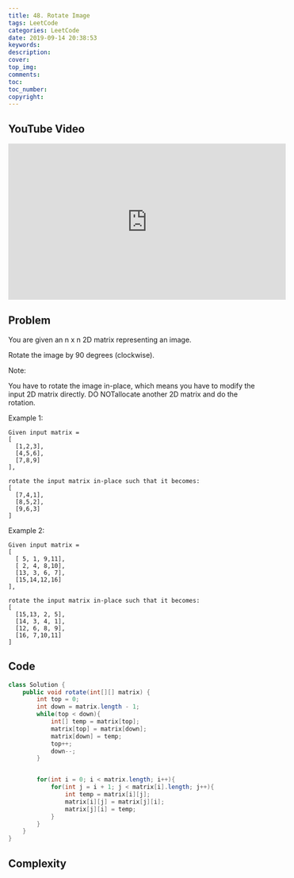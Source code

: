 ```yaml
---
title: 48. Rotate Image
tags: LeetCode
categories: LeetCode
date: 2019-09-14 20:38:53
keywords:
description:
cover:
top_img:
comments:
toc:
toc_number:
copyright:
---
```

## YouTube Video
<iframe width="560" height="315" src="https://www.youtube.com/embed/E4r9z6kMjPU" frameborder="0" allow="accelerometer; autoplay; encrypted-media; gyroscope; picture-in-picture" allowfullscreen></iframe>

## Problem
You are given an n x n 2D matrix representing an image.

Rotate the image by 90 degrees (clockwise).

Note:

You have to rotate the image in-place, which means you have to modify the input 2D matrix directly. DO NOTallocate another 2D matrix and do the rotation.

Example 1:
```
Given input matrix = 
[
  [1,2,3],
  [4,5,6],
  [7,8,9]
],

rotate the input matrix in-place such that it becomes:
[
  [7,4,1],
  [8,5,2],
  [9,6,3]
]
```
Example 2:
```
Given input matrix =
[
  [ 5, 1, 9,11],
  [ 2, 4, 8,10],
  [13, 3, 6, 7],
  [15,14,12,16]
], 

rotate the input matrix in-place such that it becomes:
[
  [15,13, 2, 5],
  [14, 3, 4, 1],
  [12, 6, 8, 9],
  [16, 7,10,11]
]
```

## Code
```java
class Solution {
    public void rotate(int[][] matrix) {
        int top = 0;
        int down = matrix.length - 1;
        while(top < down){
            int[] temp = matrix[top];
            matrix[top] = matrix[down];
            matrix[down] = temp;
            top++;
            down--;
        }


        for(int i = 0; i < matrix.length; i++){
            for(int j = i + 1; j < matrix[i].length; j++){ 
                int temp = matrix[i][j];
                matrix[i][j] = matrix[j][i];
                matrix[j][i] = temp;
            }
        }
    }
}
```

## Complexity
